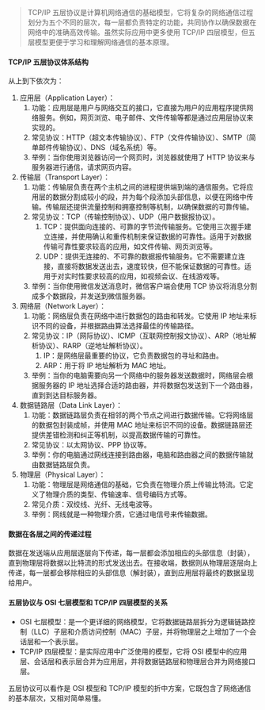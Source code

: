 > TCP/IP 五层协议是计算机网络通信的基础模型，它将复杂的网络通信过程划分为五个不同的层次，每一层都负责特定的功能，共同协作以确保数据在网络中的准确高效传输。虽然实际应用中更多使用 TCP/IP 四层模型，但五层模型更便于学习和理解网络通信的基本原理。

#### TCP/IP 五层协议体系结构

从上到下依次为：

1. 应用层（Application Layer）：
   1. 功能：应用层是用户与网络交互的接口，它直接为用户的应用程序提供网络服务。例如，网页浏览、电子邮件、文件传输等都是通过应用层协议来实现的。
   2. 常见协议：HTTP（超文本传输协议）、FTP（文件传输协议）、SMTP（简单邮件传输协议）、DNS（域名系统）等。
   3. 举例：当你使用浏览器访问一个网页时，浏览器就使用了 HTTP 协议来与服务器进行通信，请求网页内容。
2. 传输层（Transport Layer）：
   1. 功能：传输层负责在两个主机之间的进程提供端到端的通信服务。它将应用层的数据分割成较小的段，并为每个段添加头部信息，以便在网络中传输。传输层还提供流量控制和拥塞控制等机制，以确保数据的可靠传输。
   2. 常见协议：TCP（传输控制协议）、UDP（用户数据报协议）。
      1. TCP：提供面向连接的、可靠的字节流传输服务。它使用三次握手建立连接，并使用确认和重传机制来保证数据的可靠性。适用于对数据传输可靠性要求较高的应用，如文件传输、网页浏览等。
      2. UDP：提供无连接的、不可靠的数据报传输服务。它不需要建立连接，直接将数据发送出去，速度较快，但不能保证数据的可靠性。适用于对实时性要求较高的应用，如视频会议、在线游戏等。
   3. 举例：当你使用微信发送消息时，微信客户端会使用 TCP 协议将消息分割成多个数据段，并发送到微信服务器。
3. 网络层（Network Layer）：
   1. 功能：网络层负责在网络中进行数据包的路由和转发。它使用 IP 地址来标识不同的设备，并根据路由算法选择最佳的传输路径。
   2. 常见协议：IP（网际协议）、ICMP（互联网控制报文协议）、ARP（地址解析协议）、RARP（逆地址解析协议）。
      1. IP：是网络层最重要的协议，它负责数据包的寻址和路由。
      2. ARP：用于将 IP 地址解析为 MAC 地址。
   3. 举例：当你的电脑需要向另一个网络中的服务器发送数据时，网络层会根据服务器的 IP 地址选择合适的路由器，并将数据包发送到下一个路由器，直到到达目标服务器。
4. 数据链路层（Data Link Layer）：
   1. 功能：数据链路层负责在相邻的两个节点之间进行数据传输。它将网络层的数据包封装成帧，并使用 MAC 地址来标识不同的设备。数据链路层还提供差错检测和纠正等机制，以提高数据传输的可靠性。
   2. 常见协议：以太网协议、PPP 协议等。
   3. 举例：你的电脑通过网线连接到路由器，电脑和路由器之间的数据传输就由数据链路层负责。
5. 物理层（Physical Layer）：
   1. 功能：物理层是网络通信的基础，它负责在物理介质上传输比特流。它定义了物理介质的类型、传输速率、信号编码方式等。
   2. 常见介质：双绞线、光纤、无线电波等。
   3. 举例：网线就是一种物理介质，它通过电信号来传输数据。

#### 数据在各层之间的传递过程

数据在发送端从应用层逐层向下传递，每一层都会添加相应的头部信息（封装），直到物理层将数据以比特流的形式发送出去。在接收端，数据则从物理层逐层向上传递，每一层都会移除相应的头部信息（解封装），直到应用层将最终的数据呈现给用户。

#### 五层协议与 OSI 七层模型和 TCP/IP 四层模型的关系

- OSI 七层模型：是一个更详细的网络模型，它将数据链路层拆分为逻辑链路控制（LLC）子层和介质访问控制（MAC）子层，并将物理层之上增加了一个会话层和一个表示层。
- TCP/IP 四层模型：是实际应用中广泛使用的模型，它将 OSI 模型中的应用层、会话层和表示层合并为应用层，并将数据链路层和物理层合并为网络接口层。

五层协议可以看作是 OSI 模型和 TCP/IP 模型的折中方案，它既包含了网络通信的基本层次，又相对简单易懂。
